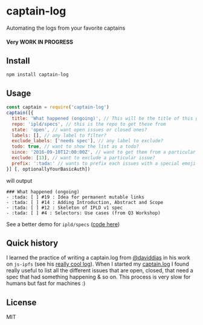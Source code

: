 # captain-log
Automating the logs from your favorite captains

#### Very WORK IN PROGRESS


## Install

```
npm install captain-log
```

## Usage

```js
const captain = require('captain-log')
captain([{
  title: 'What happened (ongoing)', // This will be the title of this group of issues
  repo: 'ipld/specs', // this is the repo to get these from
  state: 'open', // want open issues or closed ones?
  labels: [], // any label to filter?
  exclude_labels: ['needs spec'], // any label to exclude?
  todo: true, // want to show the list as a todo?
  since: '2016-09-10T12:00:00Z', // want to get them from a particular time?
  exclude: [13], // want to exclude a particular issue?
  prefix: ':tada:' // wants to prefix each issues with a special emoji 🎉?
}] [, optionallyYourBasicAuth])
```

will output

```
### What happened (ongoing)
- :tada: [ ] #19 : Idea for permanent mutable links
- :tada: [ ] #14 : Adding Introduction, Abstract and Scope
- :tada: [ ] #12 : Skeleton of IPLD v1 spec
- :tada: [ ] #4 : Selectors: Use cases (from Q3 Workshop)
```

See a better demo for `ipld/specs` ([code here](https://github.com/nicola/captain-log/blob/master/demo.js))

## Quick history

I learned the practice of writing a captain.log from [@daviddias](https://github.com/diasdavid/) in his work on `js-ipfs` (see his [really cool log](https://github.com/ipfs/js-ipfs/issues/30)). When I started my [captain.log](https://github.com/ipld/specs/issues/13) I found really useful to list all the different issues that are open, closed, that need a spec that had something happening & so on. This process is very slow for humans but fast for machines :)

## License

MIT
